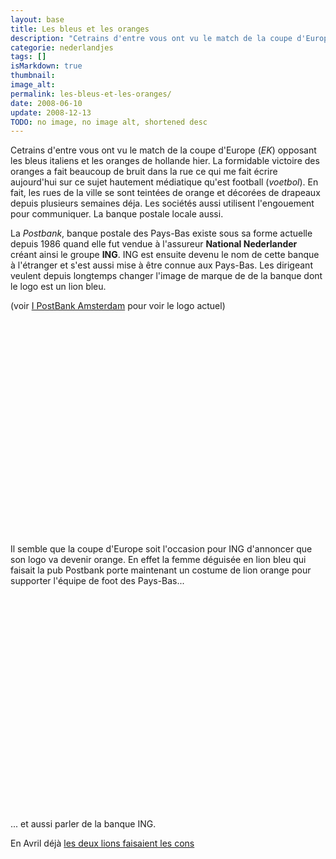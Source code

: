 ```yaml
---
layout: base
title: Les bleus et les oranges
description: "Cetrains d'entre vous ont vu le match de la coupe d'Europe (EK) opposant les bleus italiens et les oranges de hollande hier. La formidable victoire des oranges "
categorie: nederlandjes
tags: []
isMarkdown: true
thumbnail: 
image_alt: 
permalink: les-bleus-et-les-oranges/
date: 2008-06-10
update: 2008-12-13
TODO: no image, no image alt, shortened desc
---
```


Cetrains d'entre vous ont vu le match de la coupe d'Europe (*EK*) opposant les bleus italiens et les oranges de hollande hier. La formidable victoire des oranges a fait beaucoup de bruit dans la rue ce qui me fait écrire aujourd'hui sur ce sujet hautement médiatique qu'est football (*voetbol*). En fait, les rues de la ville se sont teintées de orange et décorées de drapeaux depuis plusieurs semaines déja. Les sociétés aussi utilisent l'engouement pour communiquer. La banque postale locale aussi.

La *Postbank*, banque postale des Pays-Bas existe sous sa forme actuelle depuis 1986 quand elle fut vendue à l'assureur **National Nederlander** créant ainsi le groupe **ING**. ING est ensuite devenu le nom de cette banque à l'étranger et s'est aussi mise à être connue aux Pays-Bas. Les dirigeant veulent depuis longtemps changer l'image de marque de de la banque dont le logo est un lion bleu.

(voir [I PostBank Amsterdam](/postbank-amsterdam) pour voir le logo actuel)

<!-- HTML -->
<div class="flex flex-col items-center">
<object width="425" height="344"><param name="movie" value="http://www.youtube.com/v/EgMaueKOROU&hl=en"></param><embed src="http://www.youtube.com/v/EgMaueKOROU&hl=en" type="application/x-shockwave-flash" width="425" height="344"></embed></object>
</div>
<!-- / HTML -->

Il semble que la coupe d'Europe soit l'occasion pour ING d'annoncer que son logo va devenir orange. En effet la femme déguisée en lion bleu qui faisait la pub Postbank porte maintenant un costume de lion orange pour supporter l'équipe de foot des Pays-Bas...

<!-- HTML -->
<div class="flex flex-col items-center">
<object width="425" height="344"><param name="movie" value="http://www.youtube.com/v/yfbIWME0LtI&hl=nl"></param><embed src="http://www.youtube.com/v/yfbIWME0LtI&hl=nl" type="application/x-shockwave-flash" width="425" height="344"></embed></object>
</div>
<!-- / HTML -->

... et aussi parler de la banque ING.

En Avril déjà [les deux lions faisaient les cons](/les-lions-cons)
